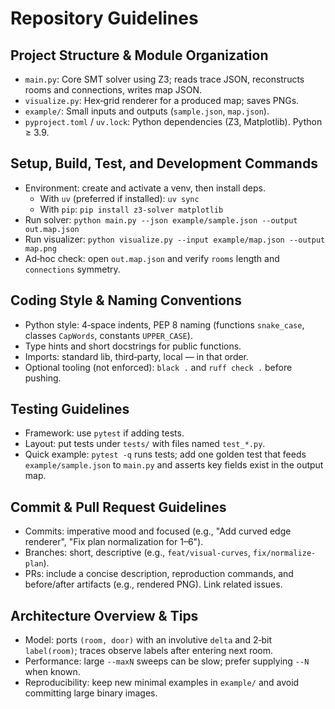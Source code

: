 # Repository Guidelines

## Project Structure & Module Organization
- `main.py`: Core SMT solver using Z3; reads trace JSON, reconstructs rooms and connections, writes map JSON.
- `visualize.py`: Hex‑grid renderer for a produced map; saves PNGs.
- `example/`: Small inputs and outputs (`sample.json`, `map.json`).
- `pyproject.toml` / `uv.lock`: Python dependencies (Z3, Matplotlib). Python ≥ 3.9.

## Setup, Build, Test, and Development Commands
- Environment: create and activate a venv, then install deps.
  - With `uv` (preferred if installed): `uv sync`
  - With `pip`: `pip install z3-solver matplotlib`
- Run solver: `python main.py --json example/sample.json --output out.map.json`
- Run visualizer: `python visualize.py --input example/map.json --output map.png`
- Ad‑hoc check: open `out.map.json` and verify `rooms` length and `connections` symmetry.

## Coding Style & Naming Conventions
- Python style: 4‑space indents, PEP 8 naming (functions `snake_case`, classes `CapWords`, constants `UPPER_CASE`).
- Type hints and short docstrings for public functions.
- Imports: standard lib, third‑party, local — in that order.
- Optional tooling (not enforced): `black .` and `ruff check .` before pushing.

## Testing Guidelines
- Framework: use `pytest` if adding tests.
- Layout: put tests under `tests/` with files named `test_*.py`.
- Quick example: `pytest -q` runs tests; add one golden test that feeds `example/sample.json` to `main.py` and asserts key fields exist in the output map.

## Commit & Pull Request Guidelines
- Commits: imperative mood and focused (e.g., "Add curved edge renderer", "Fix plan normalization for 1–6").
- Branches: short, descriptive (e.g., `feat/visual-curves`, `fix/normalize-plan`).
- PRs: include a concise description, reproduction commands, and before/after artifacts (e.g., rendered PNG). Link related issues.

## Architecture Overview & Tips
- Model: ports `(room, door)` with an involutive `delta` and 2‑bit `label(room)`; traces observe labels after entering next room.
- Performance: large `--maxN` sweeps can be slow; prefer supplying `--N` when known.
- Reproducibility: keep new minimal examples in `example/` and avoid committing large binary images.
